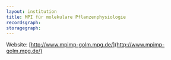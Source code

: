 ```yaml
---
layout: institution
title: MPI für molekulare Pflanzenphysiologie
recordsgraph: 
storagegraph: 
---
```


Website: [http://www.mpimp-golm.mpg.de/](http://www.mpimp-golm.mpg.de/)
